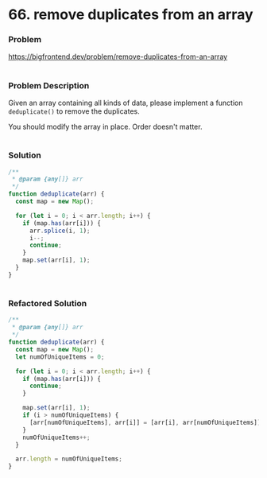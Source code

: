 # 66. remove duplicates from an array

### Problem

https://bigfrontend.dev/problem/remove-duplicates-from-an-array

#

### Problem Description

Given an array containing all kinds of data, please implement a function `deduplicate()` to remove the duplicates.

You should modify the array in place. Order doesn't matter.

#

### Solution

```js
/**
 * @param {any[]} arr
 */
function deduplicate(arr) {
  const map = new Map();

  for (let i = 0; i < arr.length; i++) {
    if (map.has(arr[i])) {
      arr.splice(i, 1);
      i--;
      continue;
    }
    map.set(arr[i], 1);
  }
}
```

#

### Refactored Solution

```js
/**
 * @param {any[]} arr
 */
function deduplicate(arr) {
  const map = new Map();
  let numOfUniqueItems = 0;

  for (let i = 0; i < arr.length; i++) {
    if (map.has(arr[i])) {
      continue;
    }

    map.set(arr[i], 1);
    if (i > numOfUniqueItems) {
      [arr[numOfUniqueItems], arr[i]] = [arr[i], arr[numOfUniqueItems]];
    }
    numOfUniqueItems++;
  }

  arr.length = numOfUniqueItems;
}
```
